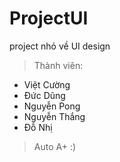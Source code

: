 # ProjectUI
project nhỏ về UI design

>Thành viên:
  * Việt Cường
  * Đức Dũng
  * Nguyễn Pong
  * Nguyễn Thắng
  * Đỗ Nhị

>Auto A+ :)
